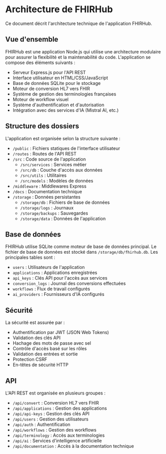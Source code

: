 # Architecture de FHIRHub

Ce document décrit l'architecture technique de l'application FHIRHub.

## Vue d'ensemble

FHIRHub est une application Node.js qui utilise une architecture modulaire pour assurer la flexibilité et la maintenabilité du code. L'application se compose des éléments suivants :

- Serveur Express.js pour l'API REST
- Interface utilisateur en HTML/CSS/JavaScript
- Base de données SQLite pour le stockage
- Moteur de conversion HL7 vers FHIR
- Système de gestion des terminologies françaises
- Moteur de workflow visuel
- Système d'authentification et d'autorisation
- Intégration avec des services d'IA (Mistral AI, etc.)

## Structure des dossiers

L'application est organisée selon la structure suivante :

- `/public` : Fichiers statiques de l'interface utilisateur
- `/routes` : Routes de l'API REST
- `/src` : Code source de l'application
  - `/src/services` : Services métier
  - `/src/db` : Couche d'accès aux données
  - `/src/utils` : Utilitaires
  - `/src/models` : Modèles de données
- `/middleware` : Middlewares Express
- `/docs` : Documentation technique
- `/storage` : Données persistantes
  - `/storage/db` : Fichiers de base de données
  - `/storage/logs` : Journaux
  - `/storage/backups` : Sauvegardes
  - `/storage/data` : Données de l'application

## Base de données

FHIRHub utilise SQLite comme moteur de base de données principal. Le fichier de base de données est stocké dans `/storage/db/fhirhub.db`. Les principales tables sont :

- `users` : Utilisateurs de l'application
- `applications` : Applications enregistrées
- `api_keys` : Clés API pour l'accès aux services
- `conversion_logs` : Journal des conversions effectuées
- `workflows` : Flux de travail configurés
- `ai_providers` : Fournisseurs d'IA configurés

## Sécurité

La sécurité est assurée par :

- Authentification par JWT (JSON Web Tokens)
- Validation des clés API
- Hachage des mots de passe avec sel
- Contrôle d'accès basé sur les rôles
- Validation des entrées et sortie
- Protection CSRF
- En-têtes de sécurité HTTP

## API

L'API REST est organisée en plusieurs groupes :

- `/api/convert` : Conversion HL7 vers FHIR
- `/api/applications` : Gestion des applications
- `/api/api-keys` : Gestion des clés API
- `/api/users` : Gestion des utilisateurs
- `/api/auth` : Authentification
- `/api/workflows` : Gestion des workflows
- `/api/terminology` : Accès aux terminologies
- `/api/ai` : Services d'intelligence artificielle
- `/api/documentation` : Accès à la documentation technique